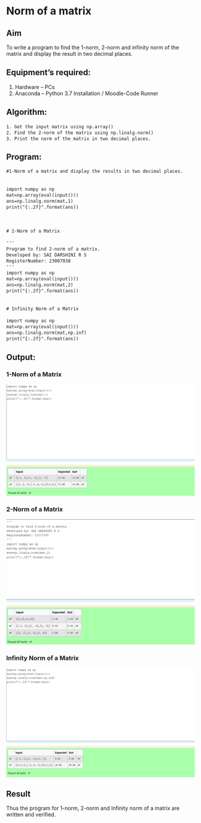 # Norm of a matrix
## Aim
To write a program to find the 1-norm, 2-norm and infinity norm of the matrix and display the result in two decimal places.
## Equipment’s required:
1.	Hardware – PCs
2.	Anaconda – Python 3.7 Installation / Moodle-Code Runner
## Algorithm:
	1. Get the input matrix using np.array()   
    2. Find the 2-norm of the matrix using np.linalg.norm()
	3. Print the norm of the matrix in two decimal places.
## Program:
```
#1-Norm of a matrix and display the results in two decimal places.


import numpy as np
mat=np.array(eval(input()))
ans=np.linalg.norm(mat,1)
print("{:.2f}".format(ans))



# 2-Norm of a Matrix

'''
Program to find 2-norm of a matrix.
Developed by: SAI DARSHINI R S
RegisterNumber: 23007938
'''
import numpy as np
mat=np.array(eval(input()))
ans=np.linalg.norm(mat,2)
print("{:.2f}".format(ans))


# Infinity Norm of a Matrix

import numpy as np
mat=np.array(eval(input()))
ans=np.linalg.norm(mat,np.inf)
print("{:.2f}".format(ans))
```
## Output:
### 1-Norm of a Matrix

![Alt text](image.png)

### 2-Norm of a Matrix

![Alt text](image-1.png)

### Infinity Norm of a Matrix

![Alt text](image-2.png)

## Result
Thus the program for 1-norm, 2-norm and Infinity norm of a matrix are written and verified.
